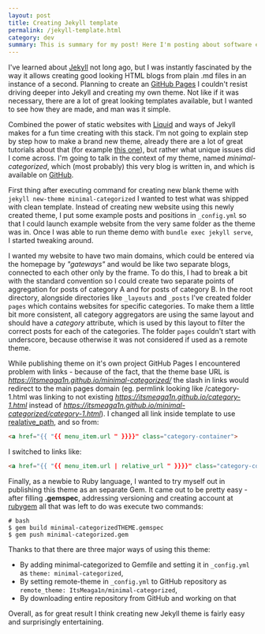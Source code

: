 ```yaml
---
layout: post
title: Creating Jekyll template
permalink: /jekyll-template.html
category: dev
summary: This is summary for my post! Here I'm posting about software engineering. You can find updates on projects I am working on as well as my writings devoted to the technical aspect. Here I'm posting about software engineering. You can find updates on projects I am working on as well as my writings devoted to the technical aspect.
---
```


I've learned about [Jekyll](https://jekyllrb.com/) not long ago, but I was instantly fascinated by the way it allows creating good looking HTML blogs from plain .md files in an instance of a second. Planning to create an [GitHub Pages](https://pages.github.com/) I couldn't resist driving deeper into Jekyll and creating my own theme. Not like if it was necessary, there are a lot of great looking templates available, but I wanted to see how they are made, and man was it simple.

Combined the power of static websites with [Liquid](https://shopify.github.io/liquid/) and ways of Jekyll makes for a fun time creating with this stack. I'm not going to explain step by step how to make a brand new theme, already there are a lot of great tutorials about that (for example [this one](https://medium.com/@jameshamann/creating-your-own-jekyll-theme-gem-1f8180a0e4b8)), but rather what unique issues did I come across. I'm going to talk in the context of my theme, named _minimal-categorized_, which (most probably) this very blog is written in, and which is available on [GitHub](https://github.com/ItsMeaga1n/minimal-categorized/).

First thing after executing command for creating new blank theme with `jekyll new-theme minimal-categorized` I wanted to test what was shipped with clean template. Instead of creating new website using this newly created theme, I put some example posts and positions in `_config.yml` so that I could launch example website from the very same folder as the theme was in. Once I was able to run theme demo with `bundle exec jekyll serve`, I started tweaking around.

I wanted my website to have two main domains, which could be entered via the homepage by _"gateways"_ and would be like two separate blogs, connected to each other only by the frame. To do this, I had to break a bit with the standard convention so I could create two separate points of aggregation for posts of category A and for posts of category B. In the root directory, alongside directories like `_layouts` and `_posts` I've created folder `pages` which contains websites for specific categories. To make them a little bit more consistent, all category aggregators are using the same layout and should have a _category_ attribute, which is used by this layout to filter the correct posts for each of the categories. The folder `pages` couldn't start with underscore, because otherwise it was not considered if used as a remote theme.

While publishing theme on it's own project GitHub Pages I encountered problem with links - because of the fact, that the theme base URL is _https://itsmeaga1n.github.io/minimal-categorized/_ the slash in links would redirect to the main pages domain (eg. permlink looking like /category-1.html was linking to not existing _https://itsmeaga1n.github.io/category-1.html_ instead of _https://itsmeaga1n.github.io/minimal-categorized/category-1.html_). I changed all link inside template to use [realative_path](https://talk.jekyllrb.com/t/relative-url-and-baseurl/2051), and so from:
```html
<a href="{{ "{{ menu_item.url " }}}}" class="category-container">
```
I switched to links like:
```html
<a href="{{ "{{ menu_item.url | relative_url " }}}}" class="category-container">
```

Finally, as a newbie to Ruby language, I wanted to try myself out in publishing this theme as an separate Gem. It came out to be pretty easy - after filling **.gemspec**, addressing versioning and creating account at [rubygem](https://rubygems.org/) all that was left to do was execute two commands:
```shell
# bash
$ gem build minimal-categorizedTHEME.gemspec
$ gem push minimal-categorized.gem
```
Thanks to that there are three major ways of using this theme: 
* By adding minimal-categorized to Gemfile and setting it in `_config.yml` as `theme: minimal-categorized`,
* By setting remote-theme in `_config.yml` to GitHub repository as `remote_theme: ItsMeaga1n/minimal-categorized`,
* By downloading entire repository from GitHub and working on that

Overall, as for great result I think creating new Jekyll theme is fairly easy and surprisingly entertaining.